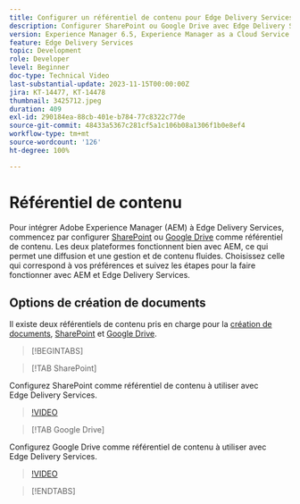 ```yaml
---
title: Configurer un référentiel de contenu pour Edge Delivery Services
description: Configurer SharePoint ou Google Drive avec Edge Delivery Services
version: Experience Manager 6.5, Experience Manager as a Cloud Service
feature: Edge Delivery Services
topic: Development
role: Developer
level: Beginner
doc-type: Technical Video
last-substantial-update: 2023-11-15T00:00:00Z
jira: KT-14477, KT-14478
thumbnail: 3425712.jpeg
duration: 409
exl-id: 290184ea-88cb-401e-b784-77c8322c77de
source-git-commit: 48433a5367c281cf5a1c106b08a1306f1b0e8ef4
workflow-type: tm+mt
source-wordcount: '126'
ht-degree: 100%

---
```


# Référentiel de contenu

Pour intégrer Adobe Experience Manager (AEM) à Edge Delivery Services, commencez par configurer [SharePoint](#sharepoint) ou [Google Drive](#google-drive) comme référentiel de contenu. Les deux plateformes fonctionnent bien avec AEM, ce qui permet une diffusion et une gestion et de contenu fluides. Choisissez celle qui correspond à vos préférences et suivez les étapes pour la faire fonctionner avec AEM et Edge Delivery Services.

## Options de création de documents

Il existe deux référentiels de contenu pris en charge pour la [création de documents](../../document-authoring/set-up.md), [SharePoint](#sharepoint) et [Google Drive](#google-drive).

>[!BEGINTABS]

>[!TAB SharePoint]

Configurez SharePoint comme référentiel de contenu à utiliser avec Edge Delivery Services.

>[!VIDEO](https://video.tv.adobe.com/v/3425712/?learn=on)

>[!TAB Google Drive]

Configurez Google Drive comme référentiel de contenu à utiliser avec Edge Delivery Services.

>[!VIDEO](https://video.tv.adobe.com/v/3425711/?learn=on)

>[!ENDTABS]
